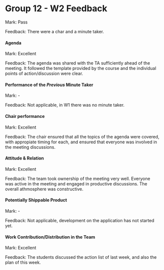 # Group 12 - W2 Feedback

Mark: Pass

Feedback: There were a char and a minute taker.


#### Agenda 

Mark: Excellent

Feedback: The agenda was shared with the TA sufficiently ahead of the meeting. It followed the template provided by the course and the individual points of action/discussion were clear.


#### Performance of the *Previous* Minute Taker

Mark: -

Feedback: Not applicable, in W1 there was no minute taker.


#### Chair performance

Mark: Excellent

Feedback: The chair ensured that all the topics of the agenda were covered, with appropiate timing for each, and ensured that everyone was involved in the meeting discussions.


#### Attitude & Relation

Mark: Excellent

Feedback: The team took ownership of the meeting very well. Everyone was active in the meeting and engaged in productive discussions. The overall athmosphere was constructive.


#### Potentially Shippable Product

Mark: -

Feedback: Not applicable, development on the application has not started yet. 


#### Work Contribution/Distribution in the Team

Mark: Excellent

Feedback: The students discussed the action list of last week, and also the plan of this week.

